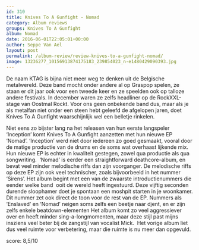 ```yaml
---
id: 310
title: Knives To A Gunfight - Nomad
category: Album reviews
groups: Knives To A Gunfight
album: Nomad
date: 2016-06-01T22:05:01+00:00
author: Seppe Van Ael
layout: post
permalink: /album-review/review-knives-to-a-gunfight-nomad/
image: 13236277_10156913874175183_239854023_n-e1480429090393.jpg
---
```

De naam KTAG is bijna niet meer weg te denken uit de Belgische metalwereld. Deze band mocht onder andere al op Graspop spelen, ze staan er dit jaar ook voor een tweede keer en ze speelden ook op talloze andere festivals. In december waren ze zelfs headliner op de RockXXL-stage van Oostmal Rockt. Voor ons geen onbekende band dus, maar als je als metalfan niet onder een steen hebt geleefd de afgelopen jaren, doet Knives To A Gunfight waarschijnlijk wel een belletje rinkelen.

Niet eens zo bijster lang na het releasen van hun eerste langspeler ‘Inception’ komt Knives To A Gunfight aanzetten met hun nieuwe EP ‘Nomad’. ‘Inception’ werd niet door iedereen zo goed gesmaakt, vooral door de matige productie van de drums en de soms wat overhaast lijkende mix. Hun nieuwe EP is echter in kwaliteit gestegen, zowel qua productie als qua songwriting.  ‘Nomad’ is eerder een straightforward deathcore-album, en bevat veel minder melodische riffs dan zijn voorganger. De melodische riffs op deze EP zijn ook veel technischer, zoals bijvoorbeeld in het nummer ‘Sirens’. Het album begint met een van de zwaarste introductienummers die eender welke band  ooit de wereld heeft ingestuurd. Deze vijftig seconden durende sloophamer doet je spontaan een moshpit starten in je woonkamer. Dit nummer zet ook direct de toon voor de rest van de EP. Nummers als ‘Enslaved’ en ‘Nomad’ neigen soms zelfs een beetje naar djent, en er zijn zelfs enkele beatdown-elementen Het album komt zo veel aggressiever over en heeft minder sing-a-longmomenten, maar deze stijl past mijns insziens veel beter bij de zangstijl van vocalist Mick.  Het vorige album liet dus veel ruimte voor verbetering, maar die ruimte is nu meer dan opgevuld.

score: 8,5/10

&nbsp;